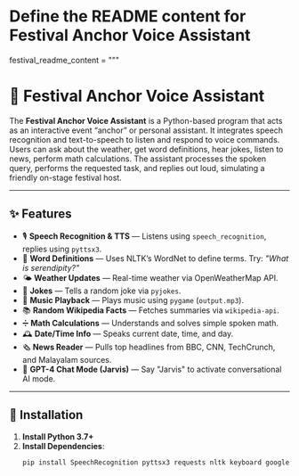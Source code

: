 # Define the README content for Festival Anchor Voice Assistant
festival_readme_content = """
# 🎤 Festival Anchor Voice Assistant

The **Festival Anchor Voice Assistant** is a Python-based program that acts as an interactive event “anchor” or personal assistant. It integrates speech recognition and text-to-speech to listen and respond to voice commands. Users can ask about the weather, get word definitions, hear jokes, listen to news, perform math calculations. The assistant processes the spoken query, performs the requested task, and replies out loud, simulating a friendly on-stage festival host.

---

## ✨ Features

- 🎙️ **Speech Recognition & TTS** — Listens using `speech_recognition`, replies using `pyttsx3`.
- 📖 **Word Definitions** — Uses NLTK’s WordNet to define terms. Try: *"What is serendipity?"*
- 🌤️ **Weather Updates** — Real-time weather via OpenWeatherMap API.
- 🤣 **Jokes** — Tells a random joke via `pyjokes`.
- 🎵 **Music Playback** — Plays music using `pygame` (`output.mp3`).
- 📚 **Random Wikipedia Facts** — Fetches summaries via `wikipedia-api`.
- ➗ **Math Calculations** — Understands and solves simple spoken math.
- 🕰 **Date/Time Info** — Speaks current date, time, and day.
- 🗞 **News Reader** — Pulls top headlines from BBC, CNN, TechCrunch, and Malayalam sources.
- 🤖 **GPT-4 Chat Mode (Jarvis)** — Say "Jarvis" to activate conversational AI mode.

---

## 🔧 Installation

1. **Install Python 3.7+**
2. **Install Dependencies**:
   ```bash
   pip install SpeechRecognition pyttsx3 requests nltk keyboard googletrans==4.0.0-rc1 openai pygame wikipedia-api feedparser beautifulsoup4 pyjokes
